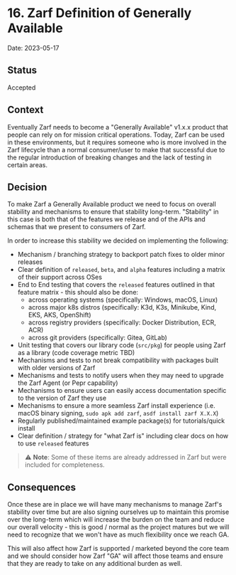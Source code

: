 # 16. Zarf Definition of Generally Available

Date: 2023-05-17

## Status

Accepted

## Context

Eventually Zarf needs to become a "Generally Available" v1.x.x product that people can rely on for mission critical operations.  Today, Zarf can be used in these environments, but it requires someone who is more involved in the Zarf lifecycle than a normal consumer/user to make that successful due to the regular introduction of breaking changes and the lack of testing in certain areas.

## Decision

To make Zarf a Generally Available product we need to focus on overall stability and mechanisms to ensure that stability long-term.  "Stability" in this case is both that of the features we release and of the APIs and schemas that we present to consumers of Zarf.

In order to increase this stability we decided on implementing the following:

- Mechanism / branching strategy to backport patch fixes to older minor releases
- Clear definition of `released`, `beta`, and `alpha` features including a matrix of their support across OSes
- End to End testing that covers the `released` features outlined in that feature matrix - this should also be done:
  - across operating systems (specifically: Windows, macOS, Linux)
  - across major k8s distros (specifically: K3d, K3s, Minikube, Kind, EKS, AKS, OpenShift)
  - across registry providers (specifically: Docker Distribution, ECR, ACR)
  - across git providers (specifically: Gitea, GitLab)
- Unit testing that covers our library code (`src/pkg`) for people using Zarf as a library (code coverage metric TBD)
- Mechanisms and tests to not break compatibility with packages built with older versions of Zarf
- Mechanisms and tests to notify users when they may need to upgrade the Zarf Agent (or Pepr capability)
- Mechanisms to ensure users can easily access documentation specific to the version of Zarf they use
- Mechanisms to ensure a more seamless Zarf install experience (i.e. macOS binary signing, `sudo apk add zarf`, `asdf install zarf X.X.X`)
- Regularly published/maintained example package(s) for tutorials/quick install
- Clear definition / strategy for "what Zarf is" including clear docs on how to use `released` features

> ⚠️ **Note**: Some of these items are already addressed in Zarf but were included for completeness.

## Consequences

Once these are in place we will have many mechanisms to manage Zarf's stability over time but are also signing ourselves up to maintain this promise over the long-term which will increase the burden on the team and reduce our overall velocity - this is good / normal as the project matures but we will need to recognize that we won't have as much flexibility once we reach GA.

This will also affect how Zarf is supported / marketed beyond the core team and we should consider how Zarf "GA" will affect those teams and ensure that they are ready to take on any additional burden as well.
